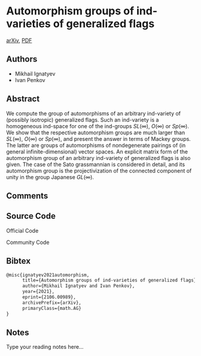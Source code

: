 
# Automorphism groups of ind-varieties of generalized flags

[arXiv](https://arxiv.org/abs/2106.0989), [PDF](https://arxiv.org/pdf/2106.0989.pdf)

## Authors

- Mikhail Ignatyev
- Ivan Penkov

## Abstract

We compute the group of automorphisms of an arbitrary ind-variety of (possibly isotropic) generalized flags. Such an ind-variety is a homogeneous ind-space for one of the ind-groups $SL(\infty)$, $O(\infty)$ or $Sp(\infty)$. We show that the respective automorphism groups are much larger than $SL(\infty)$, $O(\infty)$ or $Sp(\infty)$, and present the answer in terms of Mackey groups. The latter are groups of automorphisms of nondegenerate pairings of (in general infinite-dimensional) vector spaces. An explicit matrix form of the automorphism group of an arbitrary ind-variety of generalized flags is also given. The case of the Sato grassmannian is considered in detail, and its automorphism group is the projectivization of the connected component of unity in the group Japanese $GL(\infty)$.

## Comments



## Source Code

Official Code



Community Code



## Bibtex

```tex
@misc{ignatyev2021automorphism,
      title={Automorphism groups of ind-varieties of generalized flags}, 
      author={Mikhail Ignatyev and Ivan Penkov},
      year={2021},
      eprint={2106.00989},
      archivePrefix={arXiv},
      primaryClass={math.AG}
}
```

## Notes

Type your reading notes here...

